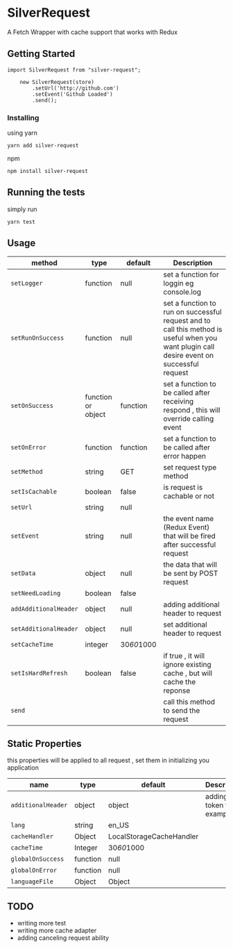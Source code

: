 # SilverRequest

A Fetch Wrapper with cache support that works with Redux

## Getting Started

```
import SilverRequest from "silver-request";

    new SilverRequest(store)
        .setUrl('http://github.com')
        .setEvent('Github Loaded')
        .send(); 
```


### Installing

using yarn

```
yarn add silver-request
```
npm
```
npm install silver-request
```
## Running the tests

simply run

```
yarn test
```

## Usage

| method | type | default | Description |
| --- | --- | --- | --- |
| `setLogger` | function | null | set a function for loggin eg console.log
| `setRunOnSuccess` | function | null | set a function to run on successful request and to call this method is useful when you want plugin call desire event on successful request
| `setOnSuccess` | function or object | function | set a function to be called after receiving respond , this will override calling event
| `setOnError` | function  | function | set a function to be called after error happen
| `setMethod` | string  | GET | set request type method
| `setIsCachable` | boolean  | false | is request is cachable or not
| `setUrl` | string  | null | 
| `setEvent` | string  | null | the event name (Redux Event) that will be fired after successful request
| `setData` | object  | null | the data that will be sent by POST request
| `setNeedLoading` | boolean  | false | 
| `addAdditionalHeader` | object  | null |  adding additional header to request
| `setAdditionalHeader` | object  | null |  set additional header to request
| `setCacheTime` | integer  | 30*60*1000 |  
| `setIsHardRefresh` | boolean  | false |  if true , it will ignore existing cache , but will cache the reponse
| `send` |   |  |  call this method to send the request


## Static Properties

this properties will be applied to all request , set them in initializing you application

| name | type | default | Description |
| --- | --- | --- | --- |
| `additionalHeader` | object | object | adding token for example
| `lang` | string | en_US | 
| `cacheHandler` | Object | LocalStorageCacheHandler |  
| `cacheTime` | Integer | 30*60*1000 |  
| `globalOnSuccess` | function | null |  
| `globalOnError` | function | null |  
| `languageFile` | Object | Object |  

## TODO
* writing more test
* writing more cache adapter
* adding canceling request ability



